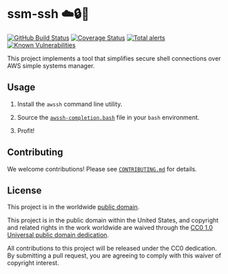 # ssm-ssh ☁️🔒🐚 #

[![GitHub Build Status](https://github.com/cisagov/ssm-ssh/workflows/build/badge.svg)](https://github.com/cisagov/ssm-ssh/actions)
[![Coverage Status](https://coveralls.io/repos/github/cisagov/ssm-ssh/badge.svg?branch=develop)](https://coveralls.io/github/cisagov/ssm-ssh?branch=develop)
[![Total alerts](https://img.shields.io/lgtm/alerts/g/cisagov/ssm-ssh.svg?logo=lgtm&logoWidth=18)](https://lgtm.com/projects/g/cisagov/ssm-ssh/alerts/)
[![Known Vulnerabilities](https://snyk.io/test/github/cisagov/ssm-ssh/develop/badge.svg)](https://snyk.io/test/github/cisagov/ssm-ssh)

This project implements a tool that simplifies secure shell connections over AWS simple systems manager.

## Usage ##

<!--TODO: Correctly document -->

1. Install the `awssh` command line utility.

1. Source the [`awssh-completion.bash`](tools/awssh-completion.bash) file in your `bash` environment.

1. Profit!

## Contributing ##

We welcome contributions!  Please see [`CONTRIBUTING.md`](CONTRIBUTING.md) for
details.

## License ##

This project is in the worldwide [public domain](LICENSE).

This project is in the public domain within the United States, and
copyright and related rights in the work worldwide are waived through
the [CC0 1.0 Universal public domain
dedication](https://creativecommons.org/publicdomain/zero/1.0/).

All contributions to this project will be released under the CC0
dedication. By submitting a pull request, you are agreeing to comply
with this waiver of copyright interest.
